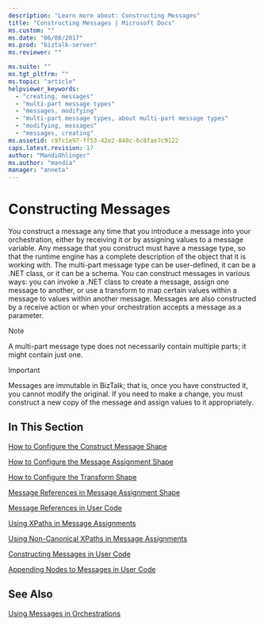 ```yaml
---
description: "Learn more about: Constructing Messages"
title: "Constructing Messages | Microsoft Docs"
ms.custom: ""
ms.date: "06/08/2017"
ms.prod: "biztalk-server"
ms.reviewer: ""

ms.suite: ""
ms.tgt_pltfrm: ""
ms.topic: "article"
helpviewer_keywords: 
  - "creating, messages"
  - "multi-part message types"
  - "messages, modifying"
  - "multi-part message types, about multi-part message types"
  - "modifying, messages"
  - "messages, creating"
ms.assetid: c9fc1e97-ff53-42e2-848c-6c8fae7c9122
caps.latest.revision: 17
author: "MandiOhlinger"
ms.author: "mandia"
manager: "anneta"
---
```

# Constructing Messages
You construct a message any time that you introduce a message into your orchestration, either by receiving it or by assigning values to a message variable. Any message that you construct must have a message type, so that the runtime engine has a complete description of the object that it is working with. The multi-part message type can be user-defined, it can be a .NET class, or it can be a schema. You can construct messages in various ways: you can invoke a .NET class to create a message, assign one message to another, or use a transform to map certain values within a message to values within another message. Messages are also constructed by a receive action or when your orchestration accepts a message as a parameter.  
  
> [!NOTE]
>  A multi-part message type does not necessarily contain multiple parts; it might contain just one.  
  
> [!IMPORTANT]
>  Messages are immutable in BizTalk; that is, once you have constructed it, you cannot modify the original. If you need to make a change, you must construct a new copy of the message and assign values to it appropriately.  
  
## In This Section  
 [How to Configure the Construct Message Shape](../core/how-to-configure-the-construct-message-shape.md)  
  
 [How to Configure the Message Assignment Shape](../core/how-to-configure-the-message-assignment-shape.md) 
  
 [How to Configure the Transform Shape](../core/how-to-configure-the-transform-shape.md) 
  
 [Message References in Message Assignment Shape](../core/message-references-in-message-assignment-shape.md)  
  
 [Message References in User Code](../core/message-references-in-user-code.md)  
  
 [Using XPaths in Message Assignments](../core/using-xpaths-in-message-assignments.md)  
  
 [Using Non-Canonical XPaths in Message Assignments](../core/using-non-canonical-xpaths-in-message-assignments.md)  
  
 [Constructing Messages in User Code](../core/constructing-messages-in-user-code.md)  
  
 [Appending Nodes to Messages in User Code](../core/appending-nodes-to-messages-in-user-code.md)  
  
## See Also  
 [Using Messages in Orchestrations](../core/using-messages-in-orchestrations.md)
